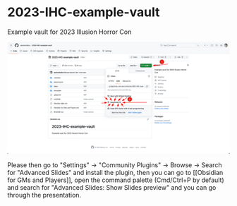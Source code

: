 # 2023-IHC-example-vault
Example vault for 2023 Illusion Horror Con

![how to get this example vault](attachments/how-to-get-this.png)

Please then go to "Settings" -> "Community Plugins" -> Browse -> Search for "Advanced Slides" and install the plugin, then you can go to [[Obsidian for GMs and Players]], open the command palette (Cmd/Ctrl+P by default) and search for "Advanced Slides: Show Slides preview" and you can go through the presentation.